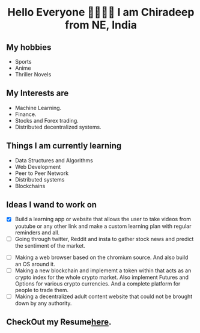 # <div align="center"> Hello Everyone 👋🏿👋🏿 I am Chiradeep from NE, India </div>

## My hobbies 
- Sports
- Anime
- Thriller Novels

## My Interests are 
- Machine Learning. 
- Finance.
- Stocks and Forex trading.
- Distributed decentralized systems.

## Things I am currently learning
- Data Structures and Algorithms
- Web Development
- Peer to Peer Network
- Distributed systems
- Blockchains

## Ideas I wand to work on

- [x] Build a learning app or website that allows the user to take videos from youtube or any other link and make a custom learning plan with regular reminders and all.
- [ ] Going through twitter, Reddit and insta to gather stock news and predict the sentiment of the market.
<!-- - [ ] Machine learning model to go through a huge set of dermatological condition photos and there diagnosises. And finally predict the desiease. -->
- [ ] Making a web browser based on the chromium source. And also build an OS around it.
- [ ] Making a new blockchain and implememt a token within that acts as an crypto index for the whole crypto market. Also implement Futures and Options for various crypto currencies. And a complete platform for people to trade them. 
- [ ] Making a decentralized adult content website that could not be brought down by any authority.

## CheckOut my Resume[here](https://github.com/Chiradeep-Banik/Chiradeep-Banik/blob/master/ChiradeepBanik.Resume.pdf).
